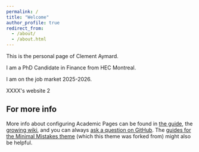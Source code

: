 ```yaml
---
permalink: /
title: "Welcome"
author_profile: true
redirect_from: 
  - /about/
  - /about.html
---
```


This is the personal page of Clement Aymard. 

I am a PhD Candidate in Finance from HEC Montreal. 

I am on the job market 2025-2026.

XXXX's website 2

For more info
------
More info about configuring Academic Pages can be found in [the guide](https://academicpages.github.io/markdown/), the [growing wiki](https://github.com/academicpages/academicpages.github.io/wiki), and you can always [ask a question on GitHub](https://github.com/academicpages/academicpages.github.io/discussions). The [guides for the Minimal Mistakes theme](https://mmistakes.github.io/minimal-mistakes/docs/configuration/) (which this theme was forked from) might also be helpful.
